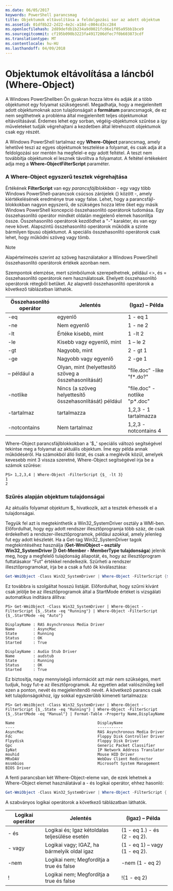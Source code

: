 ```yaml
---
ms.date: 06/05/2017
keywords: PowerShell parancsmag
title: Objektumok eltávolítása a feldolgozási sor az adott objektum
ms.assetid: 01df8b22-2d22-4e2c-a18d-c004cd3cc284
ms.openlocfilehash: 2d89defdb1b234a9d0021fc06e1f05a95bb1bce9
ms.sourcegitcommit: cf195b090b3223fa4917206dfec7f0b603873cdf
ms.translationtype: MT
ms.contentlocale: hu-HU
ms.lasthandoff: 04/09/2018
---
```

# <a name="removing-objects-from-the-pipeline-where-object"></a>Objektumok eltávolítása a láncból (Where-Object)

A Windows PowerShellben Ön gyakran hozza létre és adják át a több objektumot egy folyamat szükségesnél. Megadhatja, hogy a megjelenített adott objektumoknak azon tulajdonságait a **formátum** parancsmagok, de ez nem segíthetnek a probléma által megjelenített teljes objektumokat eltávolításával. Érdemes lehet egy sorban, végéig-objektumok szűrése a így műveleteket tudják végrehajtani a kezdetben által létrehozott objektumok csak egy részét.

A Windows PowerShell tartalmaz egy **Where-Object** parancsmag, amely lehetővé teszi az egyes objektumok tesztelése a folyamat, és csak adja át a feldolgozási sor mentén ha megfelel-e egy adott feltétel. A teszt nem továbbítja objektumok el lesznek távolítva a folyamatot. A feltétel értékeként adja meg a **Where-ObjectFilterScript** paraméter.

### <a name="performing-simple-tests-with-where-object"></a>A Where-Object egyszerű tesztek végrehajtása

Értékének **FilterScript** van egy *parancsfájlblokkban* - egy vagy több Windows PowerShell-parancsok csúcsos zárójelek {} között -, amely kiértékelésének eredménye true vagy false. Lehet, hogy a parancsfájl-blokkokban nagyon egyszerű, de szükséges hozza létre őket egy másik Windows PowerShell koncepció összehasonlító operátorok tudomása. Egy összehasonlító operátor mindkét oldalán megjelenő elemek hasonlítja össze. Összehasonlító operátorok kezdődhet a "-" karakter, és van egy neve követ. Alapszintű összehasonlító operátorok működik a szinte bármilyen típusú objektumot. A speciális összehasonlító operátorok csak lehet, hogy működni szöveg vagy tömb.

> [!NOTE]
> Alapértelmezés szerint az szöveg használatakor a Windows PowerShell összehasonlító operátorok értékek azonban nem.

Szempontok elemzése, mert szimbólumok szerepelhetnek, például <>, és = összehasonlító operátorok nem használatosak. Ehelyett összehasonlító operátorok rétegből betűket. Az alapvető összehasonlító operátorok a következő táblázatban láthatók.

|Összehasonlító operátor|Jelentés|(Igaz) – Példa|
|-----------------------|-----------|--------------------------|
|-eq|egyenlő|1 - eq 1|
|-ne|Nem egyenlő|1 - ne 2|
|-lt|Értéke kisebb, mint|1 -lt 2|
|-le|Kisebb vagy egyenlő, mint|1 – le 2|
|-gt|Nagyobb, mint|2 - gt 1|
|-ge|Nagyobb vagy egyenlő|2 -ge 1|
|– például a|Olyan, mint (helyettesítő szöveg a összehasonlítását)|"file.doc" -like "f\*.do?"|
|-notlike|Nincs (a szöveg helyettesítő összehasonlítását) például|"file.doc" -notlike "p\*.doc"|
|-tartalmaz|tartalmazza|1,2,3 - 1 tartalmazza|
|-notcontains|Nem tartalmaz|1,2,3 - notcontains 4|

Where-Object parancsfájlblokkokban a '$_' speciális változó segítségével tekintse meg a folyamat az aktuális objektum. Íme egy példa annak működéséről. Ha számokból álló listát, és csak a meglévők közül, amelyek kevesebb mint 3 vissza szeretné, Where-Object segítségével írja be a számok szűrése:

```
PS> 1,2,3,4 | Where-Object -FilterScript {$_ -lt 3}
1
2
```

### <a name="filtering-based-on-object-properties"></a>Szűrés alapján objektum tulajdonságai

Az aktuális folyamat objektum $_ hivatkozik, azt a tesztek érhessék el a tulajdonságai.

Tegyük fel azt is megtekinthetik a Win32_SystemDriver osztály a WMI-ben. Előfordulhat, hogy egy adott rendszer illesztőprogramja több száz, de csak érdekelheti a rendszer-illesztőprogramok, például azokkal, amely jelenleg fut egy adott készletét. Ha a Get-tag Win32_SystemDriver tagok megtekintéséhez használja (**Get-WmiObject – osztály Win32_SystemDriver |} Get-Member - MemberType tulajdonsága**) jelenik meg, hogy a megfelelő tulajdonság állapotát, és, hogy az illesztőprogram futtatásakor "Fut" értékkel rendelkezik. Szűrheti a rendszer illesztőprogramokat, írja be a csak a futó ők kiválasztása:

```powershell
Get-WmiObject -Class Win32_SystemDriver | Where-Object -FilterScript {$_.State -eq 'Running'}
```

Ez továbbra is szolgáltat hosszú listáját. Előfordulhat, hogy szűrni kívánt csak jelölje be az illesztőprogramok által a StartMode értéket is vizsgálati automatikus indításra állítva:

```
PS> Get-WmiObject -Class Win32_SystemDriver | Where-Object -FilterScript {$_.State -eq "Running"} | Where-Object -FilterScript {$_.StartMode -eq "Auto"}

DisplayName : RAS Asynchronous Media Driver
Name        : AsyncMac
State       : Running
Status      : OK
Started     : True

DisplayName : Audio Stub Driver
Name        : audstub
State       : Running
Status      : OK
Started     : True
```

Ez biztosítja, nagy mennyiségű információt azt már nem szükséges, mert tudjuk, hogy fut-e az illesztőprogramok. Az egyetlen adat valószínűleg kell ezen a ponton, nevét és megjelenítendő nevét. A következő parancs csak két tulajdonságokhoz, így sokkal egyszerűbb kimeneti tartalmazza:

```
PS> Get-WmiObject -Class Win32_SystemDriver | Where-Object -FilterScript {$_.State -eq "Running"} | Where-Object -FilterScript {$_.StartMode -eq "Manual"} | Format-Table -Property Name,DisplayName

Name                                    DisplayName
----                                    -----------
AsyncMac                                RAS Asynchronous Media Driver
Fdc                                     Floppy Disk Controller Driver
Flpydisk                                Floppy Disk Driver
Gpc                                     Generic Packet Classifier
IpNat                                   IP Network Address Translator
mouhid                                  Mouse HID Driver
MRxDAV                                  WebDav Client Redirector
mssmbios                                Microsoft System Management BIOS Driver
```

A fenti parancsban két Where-Object-eleme van, de ezek lehetnek a Where-Object elemet használatával a - és logikai operátor, ehhez hasonló:

```powershell
Get-WmiObject -Class Win32_SystemDriver | Where-Object -FilterScript { ($_.State -eq 'Running') -and ($_.StartMode -eq 'Manual') } | Format-Table -Property Name,DisplayName
```

A szabványos logikai operátorok a következő táblázatban láthatók.

|Logikai operátor|Jelentés|(Igaz) – Példa|
|--------------------|-----------|--------------------------|
|- és|Logikai és; Igaz kétoldalas teljesülése esetén|(1 - eq 1.) - és (2 - eq 2).|
|- vagy|Logikai vagy; IGAZ, ha bármelyik oldal igaz|(1 - eq 1) – vagy (1 - eq 2).|
|-nem|Logikai nem; Megfordítja a true és false|-nem (1 - eq 2)|
|\!|Logikai nem; Megfordítja a true és false|\!(1 - eq 2)|